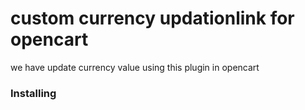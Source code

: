 # custom currency updationlink for opencart
we have update currency value using this plugin in opencart
### Installing
